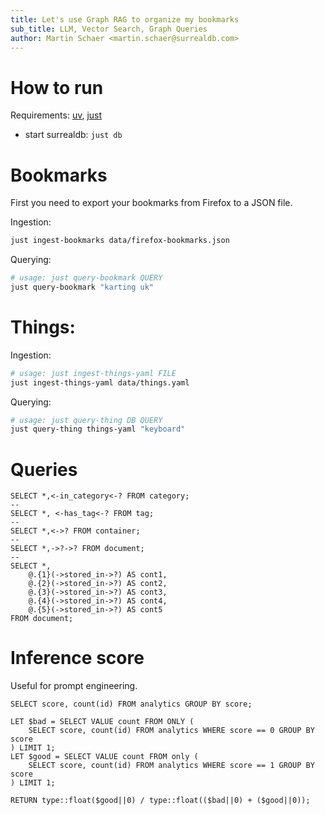 ```yaml
---
title: Let's use Graph RAG to organize my bookmarks
sub_title: LLM, Vector Search, Graph Queries
author: Martin Schaer <martin.schaer@surrealdb.com>
---
```


How to run
===

Requirements: [uv](https://docs.astral.sh/uv/), [just](https://just.systems/man/en/)

- start surrealdb: `just db`

# Bookmarks

First you need to export your bookmarks from Firefox to a JSON file.

Ingestion:

```sh
just ingest-bookmarks data/firefox-bookmarks.json
```

Querying:

```sh
# usage: just query-bookmark QUERY
just query-bookmark "karting uk"
```

# Things:

Ingestion:

```sh
# usage: just ingest-things-yaml FILE
just ingest-things-yaml data/things.yaml
```
Querying:

```sh
# usage: just query-thing DB QUERY
just query-thing things-yaml "keyboard"
 ```

<!-- end_slide -->

Queries
===

```surql
SELECT *,<-in_category<-? FROM category;
--
SELECT *, <-has_tag<-? FROM tag;
--
SELECT *,<->? FROM container;
--
SELECT *,->?->? FROM document;
--
SELECT *,
    @.{1}(->stored_in->?) AS cont1,
    @.{2}(->stored_in->?) AS cont2,
    @.{3}(->stored_in->?) AS cont3,
    @.{4}(->stored_in->?) AS cont4,
    @.{5}(->stored_in->?) AS cont5
FROM document;
```

<!-- end_slide -->

Inference score
===

Useful for prompt engineering.

```surql
SELECT score, count(id) FROM analytics GROUP BY score;

LET $bad = SELECT VALUE count FROM ONLY (
    SELECT score, count(id) FROM analytics WHERE score == 0 GROUP BY score
) LIMIT 1;
LET $good = SELECT VALUE count FROM only (
    SELECT score, count(id) FROM analytics WHERE score == 1 GROUP BY score
) LIMIT 1;

RETURN type::float($good||0) / type::float(($bad||0) + ($good||0));
```

<!-- end_slide -->

